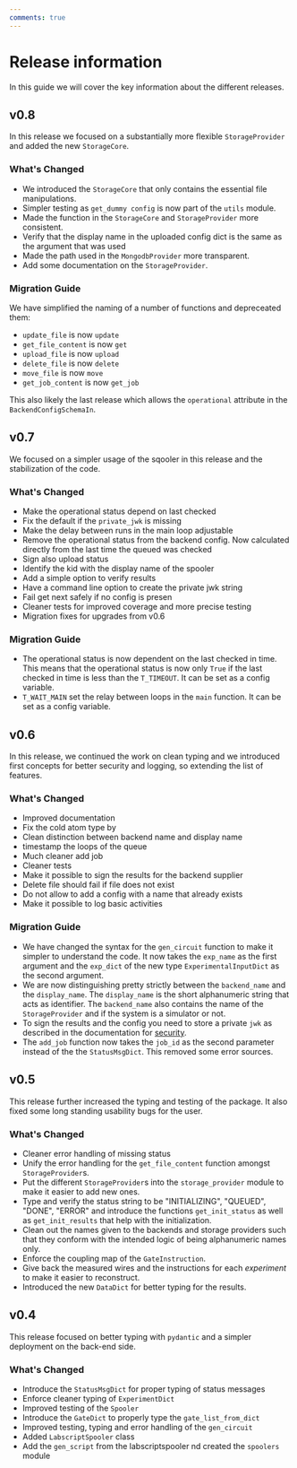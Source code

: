 ```yaml
---
comments: true
---
```


# Release information

In this guide we will cover the key information about the different releases.

## v0.8

In this release we focused on a substantially more flexible `StorageProvider` and added the new `StorageCore`.

### What's Changed

- We introduced the `StorageCore` that only contains the essential file manipulations.
- Simpler testing as `get_dummy config` is now part of the `utils` module.
- Made the function in the `StorageCore` and `StorageProvider` more consistent.
- Verify that the display name in the uploaded config dict is the same as the argument that was used
- Made the path used in the `MongodbProvider` more transparent.
- Add some documentation on the `StorageProvider`.

### Migration Guide

We have simplified the naming of a number of functions and depreceated them:

- `update_file` is now `update`
- `get_file_content` is now `get`
- `upload_file` is now `upload`
- `delete_file` is now `delete`
- `move_file` is now `move`
- `get_job_content` is now `get_job`

This also likely the last release which allows the `operational` attribute in the `BackendConfigSchemaIn`.

## v0.7

We focused on a simpler usage of the sqooler in this release and the stabilization of the code.

### What's Changed

* Make the operational status depend on last checked
* Fix the default if the `private_jwk` is missing 
* Make the delay between runs in the main loop adjustable
* Remove the operational status from the backend config. Now calculated directly from the last time the queued was checked
* Sign also upload status
* Identify the kid with the display name of the spooler
* Add a simple option to verify results
* Have a command line option to create the private jwk string
* Fail get next safely if no config is presen
* Cleaner tests for improved coverage and more precise testing
* Migration fixes for upgrades from v0.6

### Migration Guide

* The operational status is now dependent on the last checked in time. This means that the operational status is now only `True` if the last checked in time is less than the `T_TIMEOUT`. It can be set as a config variable.
* `T_WAIT_MAIN` set the relay between loops in the `main` function. It can be set as a config variable.

## v0.6

In this release, we continued the work on clean typing and we introduced first concepts for better security and logging, so extending the list of features.

### What's Changed

* Improved documentation 
* Fix the cold atom type by 
* Clean distinction between backend name and display name 
* timestamp the loops of the queue
* Much cleaner add job 
* Cleaner tests 
* Make it possible to sign the results for the backend supplier 
* Delete file should fail if file does not exist
* Do not allow to add a config with a name that already exists
* Make it possible to log basic activities

### Migration Guide

- We have changed the syntax for the `gen_circuit` function to make it simpler to understand the code. It now takes the `exp_name` as the first argument and the `exp_dict` of the new type `ExperimentalInputDict` as the second argument. 
- We are now distinguishing pretty strictly between the `backend_name` and the `display_name`. The `display_name` is the short alphanumeric string that acts as identifier. The `backend_name` also contains the name of the `StorageProvider` and if the system is a simulator or not.
- To sign the results and the config you need to store a private `jwk` as described in the documentation for [security](security_general.md#setting-up-the-private-key).
- The `add_job` function now takes the `job_id` as the second parameter instead of the the `StatusMsgDict`. This removed some error sources.


## v0.5

This release further increased the typing and testing of the package. It also fixed some long standing usability bugs for the user. 

### What's Changed

* Cleaner error handling of missing status
* Unify the error handling for the `get_file_content` function amongst `StorageProvider`s.
* Put the different `StorageProvider`s into the `storage_provider` module to make it easier to add new ones.
* Type and verify the status string to be "INITIALIZING", "QUEUED", "DONE", "ERROR" and introduce the functions `get_init_status` as well as `get_init_results` that help with the initialization.
* Clean out the names given to the backends and storage providers such that they conform with the intended logic of being alphanumeric names only.
* Enforce the coupling map of the `GateInstruction`.
* Give back the measured wires and the instructions for each *experiment* to make it easier to reconstruct. 
* Introduced the new `DataDict` for better typing for the results.

## v0.4

This release focused on better typing with `pydantic` and a simpler deployment on the back-end side.

### What's Changed

* Introduce the `StatusMsgDict` for proper typing of status messages 
* Enforce cleaner typing of `ExperimentDict` 
* Improved testing of the `Spooler` 
* Introduce the `GateDict` to properly type the `gate_list_from_dict`
* Improved testing, typing and error handling of the `gen_circuit` 
* Added `LabscriptSpooler` class 
* Add the `gen_script` from the labscriptspooler nd created the `spoolers` module